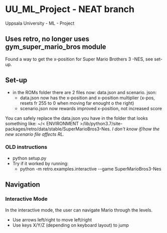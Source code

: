 # UU_ML_Project - NEAT branch
Uppsala University - ML - Project


## Uses retro, no longer uses gym_super_mario_bros module 
Found a way to get the x-position for  Super Mario Brothers 3 -NES, see set-up. 

## Set-up
- in the ROMs folder there are 2 files now: data.json and scenario. json:
    - data.json now has the x-position and x-position multiplier (x-pos, resets fr 255 to 0 when moving far enought o the right)
    - scenario.json now rewards improved x-position, not increased score
    
You can safely replace the data.json you have in the folder that looks something like: ~/< ENVIRONMENT >/lib/python3.7/site-packages/retro/data/stable/SuperMarioBros3-Nes.
_I don't know if/how the new scenario file affects RL._

### OLD instructions
-  python setup.py
- Try if it worked by running:
    - python -m retro.examples.interactive --game SuperMarioBros3-Nes

## Navigation
### Interactive Mode 
In the interactive mode, the user can navigate Mario through the levels.
- Use arrows left/right to move left/right
- Use keys X/Y/Z (depending on keyboard layout) to jump

